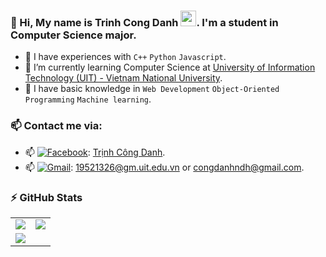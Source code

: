 ### 🎾 Hi, My name is Trinh Cong Danh <img src="https://media.giphy.com/media/hvRJCLFzcasrR4ia7z/giphy.gif" width="25px">. I'm a student in Computer Science major.
  - 🎾 I have experiences with ```C++``` ```Python``` ```Javascript```.
  - 🎾 I’m currently learning Computer Science at [University of Information Technology (UIT) - Vietnam National University](https://en.uit.edu.vn/overview-vnuhcm-university-information-technology).
  - 🎾 I have basic knowledge in ```Web Development``` `Object-Oriented Programming` ```Machine learning```.

### 📫 Contact me via:
   - 📫 [<img alt="Facebook" src="https://img.shields.io/badge/Facebook-%231877F2.svg?&style=for-the-badge&logo=Facebook&logoColor=white"/>](https://www.facebook.com/profile.php?id=100055807374322): [Trịnh Công Danh](https://www.facebook.com/profile.php?id=100055807374322).
   - 📫 [<img alt="Gmail" src="https://img.shields.io/badge/Gmail-D14836?style=for-the-badge&logo=gmail&logoColor=white"/>](mailto:congdanhndh@gmail.com): [19521326@gm.uit.edu.vn](mailto:19521326@gm.uit.edu.vn) or [congdanhndh@gmail.com](mailto:congdanhndh@gmail.com).

### :zap: GitHub Stats
<table>
  <tr>
    <td>
      <img src='https://github-readme-stats.vercel.app/api?username=danhtrinh15092001&show_icons=true&theme=cobalt&hide=issues'>
    </td>
    <td>
      <img src='https://github-readme-stats.vercel.app/api/top-langs/?username=danhtrinh15092001&layout=compact&hide=jupyter%20notebook&html&title_color=71A4FC&text_color=3ABCAD&bg_color=1A1B27'>
    </td>
  </tr>
  <tr>
    <td colspan="2">
      <img src='https://activity-graph.herokuapp.com/graph?username=danhtrinh15092001&bg_color=1A1B27&color=71A4FC&line=3ABCAD&point=BE91F2&area=true'>
    </td>
  </tr>
</table>
